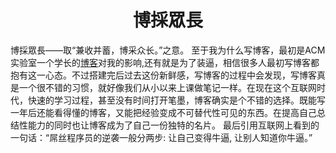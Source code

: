 <h1 align="center">博採眾長</h1>

博採眾長——取“兼收并蓄，博采众长。”之意。
至于我为什么写博客，最初是ACM实验室一个学长的[博客](http://qiuchengjia.cn)对我的影响,还有就是为了装逼，相信很多人最初写博客都抱有这一心态。不过搭建完后过去这份新鲜感，写博客的过程中会发现，写博客真是一个很不错的习惯，就好像我们从小以来上课做笔记一样。在现在这个互联网时代，快速的学习过程，甚至没有时间打开笔墨，博客确实是个不错的选择。既能写一年后还能看得懂的博客，又能把经验变成不可替代性可见的东西。在提高自己总结性能力的同时也让博客成为了自己一份独特的名片。
最后引用互联网上看到的一句话：“屌丝程序员的逆袭一般分两步: 让自己变得牛逼, 让别人知道你牛逼。”

